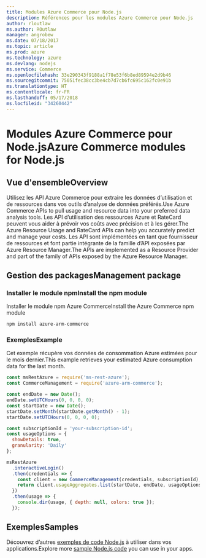 ```yaml
---
title: Modules Azure Commerce pour Node.js
description: Références pour les modules Azure Commerce pour Node.js
author: rloutlaw
ms.author: ROutlaw
manager: angrobew
ms.date: 07/18/2017
ms.topic: article
ms.prod: azure
ms.technology: azure
ms.devlang: nodejs
ms.service: Commerce
ms.openlocfilehash: 33e290343f9188a1f78e53f6b8ed89594e2d9b46
ms.sourcegitcommit: 75051fec38cc3be4cb7d7cb6fc695c162fc0e91b
ms.translationtype: HT
ms.contentlocale: fr-FR
ms.lasthandoff: 05/17/2018
ms.locfileid: "34260442"
---
```

# <a name="azure-commerce-modules-for-nodejs"></a><span data-ttu-id="aba3b-103">Modules Azure Commerce pour Node.js</span><span class="sxs-lookup"><span data-stu-id="aba3b-103">Azure Commerce modules for Node.js</span></span>

## <a name="overview"></a><span data-ttu-id="aba3b-104">Vue d'ensemble</span><span class="sxs-lookup"><span data-stu-id="aba3b-104">Overview</span></span>

<span data-ttu-id="aba3b-105">Utilisez les API Azure Commerce pour extraire les données d’utilisation et de ressources dans vos outils d’analyse de données préférés.</span><span class="sxs-lookup"><span data-stu-id="aba3b-105">Use Azure Commerce APIs to pull usage and resource data into your preferred data analysis tools.</span></span> <span data-ttu-id="aba3b-106">Les API d’utilisation des ressources Azure et RateCard peuvent vous aider à prévoir vos coûts avec précision et à les gérer.</span><span class="sxs-lookup"><span data-stu-id="aba3b-106">The Azure Resource Usage and RateCard APIs can help you accurately predict and manage your costs.</span></span> <span data-ttu-id="aba3b-107">Les API sont implémentées en tant que fournisseur de ressources et font partie intégrante de la famille d’API exposées par Azure Resource Manager.</span><span class="sxs-lookup"><span data-stu-id="aba3b-107">The APIs are implemented as a Resource Provider and part of the family of APIs exposed by the Azure Resource Manager.</span></span>

## <a name="management-package"></a><span data-ttu-id="aba3b-108">Gestion des packages</span><span class="sxs-lookup"><span data-stu-id="aba3b-108">Management package</span></span>

### <a name="install-the-npm-module"></a><span data-ttu-id="aba3b-109">Installer le module npm</span><span class="sxs-lookup"><span data-stu-id="aba3b-109">Install the npm module</span></span>

<span data-ttu-id="aba3b-110">Installer le module npm Azure Commerce</span><span class="sxs-lookup"><span data-stu-id="aba3b-110">Install the Azure Commerce npm module</span></span>

```bash
npm install azure-arm-commerce
```

### <a name="example"></a><span data-ttu-id="aba3b-111">Exemples</span><span class="sxs-lookup"><span data-stu-id="aba3b-111">Example</span></span>

<span data-ttu-id="aba3b-112">Cet exemple récupère vos données de consommation Azure estimées pour le mois dernier.</span><span class="sxs-lookup"><span data-stu-id="aba3b-112">This example retrieves your estimated Azure consumption data for the last month.</span></span>

```javascript
const msRestAzure = require('ms-rest-azure');
const CommerceManagement = require('azure-arm-commerce');

const endDate = new Date();
endDate.setUTCHours(0, 0, 0, 0);
const startDate = new Date();
startDate.setMonth(startDate.getMonth() - 1);
startDate.setUTCHours(0, 0, 0, 0);

const subscriptionId = 'your-subscription-id';
const usageOptions = {
  showDetails: true,
  granularity: 'Daily'
};

msRestAzure
  .interactiveLogin()
  .then(credentials => {
    const client = new CommerceManagement(credentials, subscriptionId);
    return client.usageAggregates.list(startDate, endDate, usageOptions);
  })
  .then(usage => {
    console.dir(usage, { depth: null, colors: true });
  });
```

## <a name="samples"></a><span data-ttu-id="aba3b-113">Exemples</span><span class="sxs-lookup"><span data-stu-id="aba3b-113">Samples</span></span>

<span data-ttu-id="aba3b-114">Découvrez d’autres [exemples de code Node.js](https://azure.microsoft.com/resources/samples/?platform=nodejs) à utiliser dans vos applications.</span><span class="sxs-lookup"><span data-stu-id="aba3b-114">Explore more [sample Node.js code](https://azure.microsoft.com/resources/samples/?platform=nodejs) you can use in your apps.</span></span>

